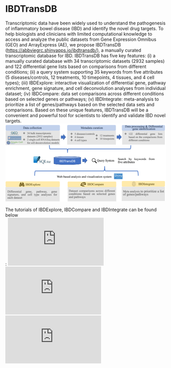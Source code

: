 # IBDTransDB
Transcriptomic data have been widely used to understand the pathogenesis of inflammatory bowel disease (IBD) and identify the novel drug targets. To help biologists and clinicians with limited computational knowledge to access and analyze the public datasets from Gene Expression Omnibus (GEO) and ArrayExpress (AE), we propose IBDTransDB (https://abbviegrc.shinyapps.io/ibdtransdb/), a manually curated transcriptomic database for IBD. IBDTransDB has five key features: (i) a manually curated database with 34 transcriptomic datasets (2932 samples) and 122 differential gene lists based on comparisons from different conditions; (ii) a query system supporting 35 keywords from five attributes (5 diseases/controls, 12 treatments, 10 timepoints, 4 tissues, and 4 cell types); (iii) IBDExplore: interactive visualization of differential gene, pathway enrichment, gene signature, and cell deconvolution analyses from individual dataset; (iv) IBDCompare: data set comparisons across different conditions based on selected genes or pathways; (v) IBDIntegrate: meta-analysis to prioritize a list of genes/pathways based on the selected data sets and comparisons. Based on these unique features, IBDTransDB will be a convenient and powerful tool for scientists to identify and validate IBD novel targets.
![alt text](https://github.com/abbviegrc/IBDTransDB/blob/main/IBDTransDB.png?raw=true)

The tutorials of IBDExplore, IBDCompare and IBDIntegrate can be found below</br>:
![IBDExplore tutorial](https://github.com/abbviegrc/IBDTransDB/blob/main/tutorial/IBDExplore_tutorial.pdf)</br>
![IBDCompre tutorial](https://github.com/abbviegrc/IBDTransDB/blob/main/tutorial/IBDCompare_tutorial.pdf)</br>
![IBDIntegtate tutorial](https://github.com/abbviegrc/IBDTransDB/blob/main/tutorial/IBDIntegtate_tutorial.pdf)</br>

